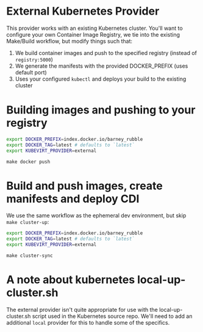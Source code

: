 # External Kubernetes Provider

This provider works with an existing Kubernetes cluster.  You'll want to configure your own
Container Image Registry, we tie into the existing Make/Build workflow, but modify things
such that:
1. We build container images and push to the specified registry (instead of `registry:5000`)
2. We generate the manifests with the provided DOCKER_PREFIX (uses default port)
3. Uses your configured `kubectl` and deploys your build to the existing cluster

# Building images and pushing to your registry

```bash
export DOCKER_PREFIX=index.docker.io/barney_rubble
export DOCKER_TAG=latest # defaults to `latest`
export KUBEVIRT_PROVIDER=external
```

`make docker push`

# Build and push images, create manifests and deploy CDI

We use the same workflow as the ephemeral dev environment, but skip `make cluster-up`:

```bash
export DOCKER_PREFIX=index.docker.io/barney_rubble
export DOCKER_TAG=latest # defaults to `latest`
export KUBEVIRT_PROVIDER=external
```

`make cluster-sync`

# A note about kubernetes local-up-cluster.sh

The external provider isn't quite appropriate for use with the local-up-cluster.sh script used
in the Kubernetes source repo.  We'll need to add an additional `local` provider for this to
handle some of the specifics.
